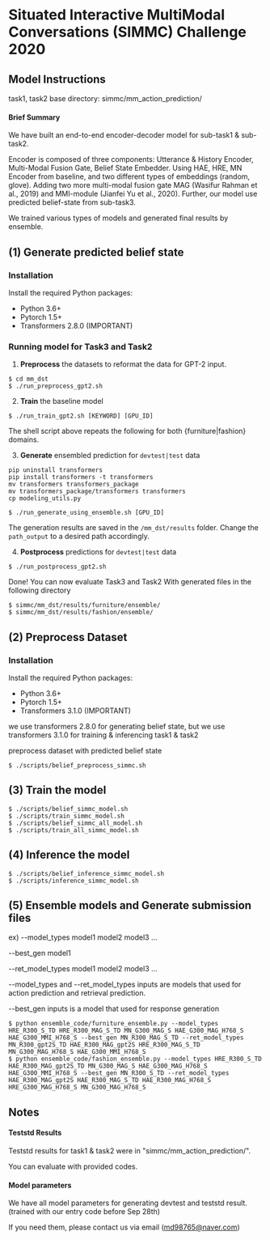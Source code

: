 # Situated Interactive MultiModal Conversations (SIMMC) Challenge 2020

## Model Instructions
task1, task2 base directory: simmc/mm_action_prediction/

#### Brief Summary
We have built an end-to-end encoder-decoder model for sub-task1 & sub-task2.

Encoder is composed of three components: Utterance & History Encoder, Multi-Modal Fusion Gate, Belief State Embedder. Using HAE, HRE, MN Encoder from baseline, and two different types of embeddings (random, glove). Adding two more multi-modal fusion gate MAG (Wasifur Rahman et al., 2019) and MMI-module (Jianfei Yu et al., 2020). Further, our model use predicted belief-state from sub-task3.

We trained various types of models and generated final results by ensemble.

## (1) Generate predicted belief state
### Installation
Install the required Python packages:
- Python 3.6+
- Pytorch 1.5+
- Transformers 2.8.0 (IMPORTANT)
### Running model for Task3 and Task2

1. **Preprocess** the datasets to reformat the data for GPT-2 input.

```
$ cd mm_dst
$ ./run_preprocess_gpt2.sh
```
2. **Train** the baseline model

```
$ ./run_train_gpt2.sh [KEYWORD] [GPU_ID]
```

The shell script above repeats the following for both {furniture|fashion} domains.


3. **Generate** ensembled prediction for `devtest|test` data

```
pip uninstall transformers
pip install transformers -t transformers
mv transformers transformers_package
mv transformers_package/transformers transformers
cp modeling_utils.py

$ ./run_generate_using_ensemble.sh [GPU_ID]
```

The generation results are saved in the `/mm_dst/results` folder. Change the `path_output` to a desired path accordingly.


4. **Postprocess** predictions for `devtest|test` data

```
$ ./run_postprocess_gpt2.sh
```

Done! You can now evaluate Task3 and Task2 With generated files in the following directory
```
$ simmc/mm_dst/results/furniture/ensemble/
$ simmc/mm_dst/results/fashion/ensemble/
```

## (2) Preprocess Dataset
### Installation
Install the required Python packages:
- Python 3.6+
- Pytorch 1.5+
- Transformers 3.1.0 (IMPORTANT)


we use transformers 2.8.0 for generating belief state, but we use transformers 3.1.0 for training & inferencing task1 & task2


preprocess dataset with predicted belief state
```
$ ./scripts/belief_preprocess_simmc.sh
```

## (3) Train the model
```
$ ./scripts/belief_simmc_model.sh
$ ./scripts/train_simmc_model.sh
$ ./scripts/belief_simmc_all_model.sh
$ ./scripts/train_all_simmc_model.sh
```

## (4) Inference the model
```
$ ./scripts/belief_inference_simmc_model.sh
$ ./scripts/inference_simmc_model.sh
```

## (5) Ensemble models and Generate submission files
ex) --model_types model1 model2 model3 ...

--best_gen model1

--ret_model_types model1 model2 model3 ...
    
--model_types and --ret_model_types inputs are models that used for action prediction and retrieval prediction.

--best_gen inputs is a model that used for response generation


```
$ python ensemble_code/furniture_ensemble.py --model_types HRE_R300_S_TD HRE_R300_MAG_S_TD MN_G300_MAG_S HAE_G300_MAG_H768_S HAE_G300_MMI_H768_S --best_gen MN_R300_MAG_S_TD --ret_model_types MN_R300_gpt2S_TD HAE_R300_MAG_gpt2S HRE_R300_MAG_S_TD MN_G300_MAG_H768_S HAE_G300_MMI_H768_S
$ python ensemble_code/fashion_ensemble.py --model_types HRE_R300_S_TD HAE_R300_MAG_gpt2S_TD MN_G300_MAG_S HAE_G300_MAG_H768_S HAE_G300_MMI_H768_S --best_gen MN_R300_S_TD --ret_model_types HAE_R300_MAG_gpt2S HAE_R300_MAG_S_TD HAE_R300_MAG_H768_S HRE_G300_MAG_H768_S MN_G300_MAG_H768_S
```


## Notes
#### Teststd Results
Teststd results for task1 & task2 were in "simmc/mm_action_prediction/".

You can evaluate with provided codes.
#### Model parameters
We have all model parameters for generating devtest and teststd result. (trained with our entry code before Sep 28th)

If you need them, please contact us via email (md98765@naver.com)
